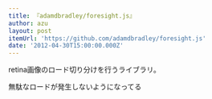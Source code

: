 ```yaml
---
title: 『adamdbradley/foresight.js』
author: azu
layout: post
itemUrl: 'https://github.com/adamdbradley/foresight.js'
date: '2012-04-30T15:00:00.000Z'
---
```

retina画像のロード切り分けを行うライブラリ。

無駄なロードが発生しないようになってる
